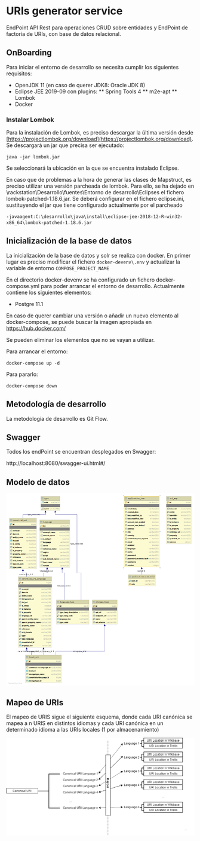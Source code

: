 # URIs generator service
EndPoint API Rest para operaciones CRUD sobre entidades y EndPoint de factoría de URIs, con base de datos relacional.

## OnBoarding

Para iniciar el entorno de desarrollo se necesita cumplir los siguientes requisitos:

* OpenJDK 11 (en caso de querer JDK8: Oracle JDK 8)
* Eclipse JEE 2019-09 con plugins:
** Spring Tools 4
** m2e-apt
** Lombok
* Docker

### Instalar Lombok

Para la instalación de Lombok, es preciso descargar la última versión desde [https://projectlombok.org/download](https://projectlombok.org/download). Se descargará un jar que precisa ser ejecutado:

	java -jar lombok.jar

Se seleccionará la ubicación en la que se encuentra instalado Eclipse.

En caso que de problemas a la hora de generar las clases de Mapstruct, es preciso utilizar una versión parcheada de lombok. Para ello, se ha dejado en \\rackstation\Desarrollo\fuentes\Entorno de desarrollo\Eclipses el fichero lombok-patched-1.18.6.jar. Se deberá configurar en el fichero eclipse.ini, sustituyendo el jar que tiene configurado actualmente por el parcheado

```
-javaagent:C:\desarrollo\java\install\eclipse-jee-2018-12-R-win32-x86_64\lombok-patched-1.18.6.jar
```

## Inicialización de la base de datos

La inicialización de la base de datos y solr se realiza con docker. En primer lugar es preciso modificar el fichero ```docker-devenv\.env``` y actualizar la variable de entorno ```COMPOSE_PROJECT_NAME```

En el directorio docker-devenv se ha configurado un fichero docker-compose.yml para poder arrancar el entorno de desarrollo. Actualmente contiene los siguientes elementos:

* Postgre 11.1

En caso de querer cambiar una versión o añadir un nuevo elemento al docker-compose, se puede buscar la imagen apropiada en https://hub.docker.com/

Se pueden eliminar los elementos que no se vayan a utilizar.

Para arrancar el entorno:

	docker-compose up -d

Para pararlo:

	docker-compose down

## Metodología de desarrollo

La metodología de desarrollo es Git Flow.

## Swagger

Todos los endPoint se encuentran desplegados en Swagger:

http://localhost:8080/swagger-ui.html#/

## Modelo de datos

 ![model](./images/model_data.png)

 ## Mapeo de URIs

El mapeo de URIS sigue el siguiente esquema, donde cada URI canónica se mapea a n URIS en distintos idiomas y cada URI canónica en un determinado idioma a las URIs locales (1 por almacenamiento)



 ![mapper_url](./images/multi_languege_map_language.png)

  

 
